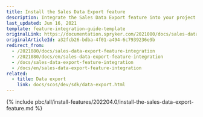 ```yaml
---
title: Install the Sales Data Export feature
description: Integrate the Sales Data Export feature into your project.
last_updated: Jun 16, 2021
template: feature-integration-guide-template
originalLink: https://documentation.spryker.com/2021080/docs/sales-data-export-feature-integration
originalArticleId: a32fcb26-bdba-4f01-a494-6c7939236e9b
redirect_from:
  - /2021080/docs/sales-data-export-feature-integration
  - /2021080/docs/en/sales-data-export-feature-integration
  - /docs/sales-data-export-feature-integration
  - /docs/en/sales-data-export-feature-integration
related:
  - title: Data export
    link: docs/scos/dev/sdk/data-export.html
---
```


{% include pbc/all/install-features/202204.0/install-the-sales-data-export-feature.md %} <!-- To edit, see /_includes/pbc/all/install-features/202204.0/install-the-sales-data-export-feature.md -->
